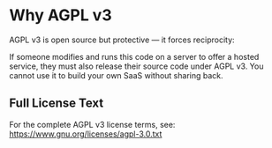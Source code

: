 # Why AGPL v3

AGPL v3 is open source but protective — it forces reciprocity:

If someone modifies and runs this code on a server to offer a hosted service, they must also release their source code under AGPL v3. You cannot use it to build your own SaaS without sharing back.

## Full License Text

For the complete AGPL v3 license terms, see: <a href="https://www.gnu.org/licenses/agpl-3.0.txt">https://www.gnu.org/licenses/agpl-3.0.txt</a>
